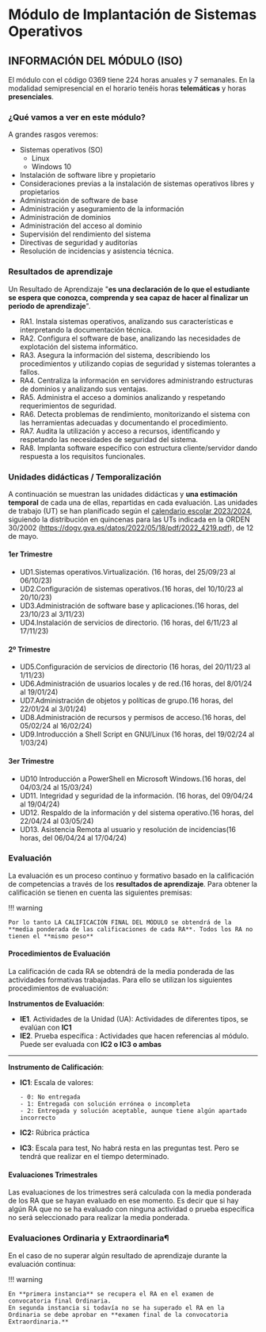 # Módulo de Implantación de Sistemas Operativos

## INFORMACIÓN DEL MÓDULO (ISO)

El módulo con el código 0369 tiene 224 horas anuales y 7 semanales. En la modalidad semipresencial en el horario tenéis horas **telemáticas** y horas **presenciales**.

### ¿Qué vamos a ver en este módulo?

A grandes rasgos veremos:

- Sistemas operativos (SO)
  - Linux
  - Windows 10
- Instalación de software libre y propietario
- Consideraciones previas a la instalación de sistemas operativos libres y propietarios
- Administración de software de base
- Administración y aseguramiento de la información
- Administración de dominios
- Administración del acceso al dominio
- Supervisión del rendimiento del sistema
- Directivas de seguridad y auditorías
- Resolución de incidencias y asistencia técnica.

### Resultados de aprendizaje

Un Resultado de Aprendizaje "**es una declaración de lo que el estudiante se espera que conozca, comprenda y sea capaz de hacer al finalizar un periodo de aprendizaje**".

- RA1. Instala sistemas operativos, analizando sus características e interpretando la documentación técnica.
- RA2. Configura el software de base, analizando las necesidades de explotación del sistema informático.
- RA3. Asegura la información del sistema, describiendo los procedimientos y utilizando copias de seguridad y sistemas tolerantes a fallos.
- RA4. Centraliza la información en servidores administrando estructuras de dominios y analizando sus ventajas.
- RA5. Administra el acceso a dominios analizando y respetando requerimientos de seguridad.
- RA6. Detecta problemas de rendimiento, monitorizando el sistema con las herramientas adecuadas y documentando el procedimiento.
- RA7. Audita la utilización y acceso a recursos, identificando y respetando las necesidades de seguridad del sistema.
- RA8. Implanta software específico con estructura cliente/servidor dando respuesta a los requisitos funcionales.

### Unidades didácticas / Temporalización

A continuación se muestran las unidades didácticas y **una estimación temporal** de cada una de ellas, repartidas en cada evaluación.
Las unidades de trabajo (UT) se han planificado según el [calendario escolar 2023/2024](https://portal.edu.gva.es/03013224/wp-content/uploads/sites/231/2023/09/Calendario-semipresencial-2324.pdf), siguiendo la distribución en quincenas para las UTs indicada en la ORDEN 30/2002 (<https://dogv.gva.es/datos/2022/05/18/pdf/2022_4219.pdf>), de 12 de mayo.

#### 1er Trimestre

- UD1.Sistemas operativos.Virtualización. (16 horas, del 25/09/23 al 06/10/23)
- UD2.Configuración de sistemas operativos.(16 horas, del 10/10/23 al 20/10/23)
- UD3.Administración de software base y aplicaciones.(16 horas, del 23/10/23 al 3/11/23)
- UD4.Instalación de servicios de directorio. (16 horas, del 6/11/23 al 17/11/23)

#### 2º Trimestre

- UD5.Configuración de servicios de directorio (16 horas, del 20/11/23 al 1/11/23)
- UD6.Administración de usuarios locales y de red.(16 horas, del 8/01/24 al 19/01/24)
- UD7.Administración de objetos y políticas de grupo.(16 horas, del 22/01/24 al 3/01/24)
- UD8.Administración de recursos y permisos de acceso.(16 horas, del 05/02/24 al 16/02/24)
- UD9.Introducción a Shell Script en GNU/Linux (16 horas, del 19/02/24 al 1/03/24)

#### 3er Trimestre

- UD10 Introducción a PowerShell en Microsoft Windows.(16 horas, del 04/03/24 al 15/03/24)
- UD11. Integridad y seguridad de la información. (16 horas, del 09/04/24 al 19/04/24)
- UD12. Respaldo de la información y del sistema operativo.(16 horas, del 22/04/24 al 03/05/24)
- UD13. Asistencia Remota al usuario y resolución de incidencias(16 horas, del 06/04/24 al 17/04/24)

<!--
````mermaid
gantt
    title Diagrama de secuenciación de Trabajo.
    dateFormat DD/MM/YYYY
    excludes    weekends
    section Section
        Introducción          :UD1, 25/09/2023, 06/10/2023
        Terminal y configuración :UD2, 10/10/2023, 15d

``` -->

### Evaluación

La evaluación es un proceso continuo y formativo basado en la calificación de competencias a través de los **resultados de aprendizaje**. Para obtener la calificación se tienen en cuenta las siguientes premisas:

!!! warning

    Por lo tanto LA CALIFICACIÓN FINAL DEL MÓDULO se obtendrá de la **media ponderada de las calificaciones de cada RA**. Todos los RA no tienen el **mismo peso**

#### Procedimientos de Evaluación

La calificación de cada RA se obtendrá de la media ponderada de las actividades formativas trabajadas. Para ello se utilizan los siguientes procedimientos de evaluación:

**Instrumentos de Evaluación**:

- **IE1**. Actividades de la Unidad (UA): Actividades de diferentes tipos, se evalúan con **IC1**
- **IE2**. Prueba específica : Actividades que hacen referencias al módulo. Puede ser evaluada con **IC2 o IC3 o ambas**

---

**Instrumento de Calificación**:

- **IC1**: Escala de valores:

      - 0: No entregada
      - 1: Entregada con solución errónea o incompleta
      - 2: Entregada y solución aceptable, aunque tiene algún apartado incorrecto

- **IC2:** Rúbrica práctica
- **IC3**: Escala para test, No habrá resta en las preguntas test. Pero se tendrá que realizar en el tiempo determinado.

#### Evaluaciones Trimestrales

Las evaluaciones de los trimestres será calculada con la media ponderada de los RA que se hayan evaluado en ese momento. Es decir que si hay algún RA que no se ha evaluado con ninguna actividad o prueba específica no será seleccionado para realizar la media ponderada.

### Evaluaciones Ordinaria y Extraordinaria¶

En el caso de no superar algún resultado de aprendizaje durante la evaluación continua:

!!! warning

    En **primera instancia** se recupera el RA en el examen de convocatoria final Ordinaria.
    En segunda instancia si todavía no se ha superado el RA en la Ordinaria se debe aprobar en **examen final de la convocatoria Extraordinaria.**
